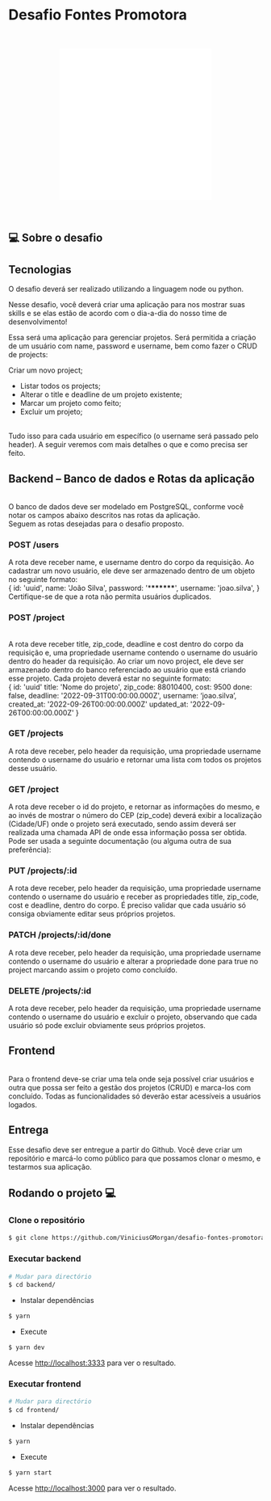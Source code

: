 # Desafio Fontes Promotora

<br>

<p align="center">
<img alt="vmdash" src="./frontend/src/assets/images/logo-fontes.svg" width="300" align="center"/>
</p>

<br>

## :computer: Sobre o desafio

## Tecnologias

O desafio deverá ser realizado utilizando a linguagem node ou python.
<br>

Nesse desafio, você deverá criar uma aplicação para nos mostrar suas skills e se elas estão de
acordo com o dia-a-dia do nosso time de desenvolvimento!
<br>

Essa será uma aplicação para gerenciar projetos. Será permitida a criação de um usuário com name,
password e username, bem como fazer o CRUD de projects:
<br>

Criar um novo project;

<ul>
  <li> Listar todos os projects;</li>
  <li> Alterar o title e deadline de um projeto existente; </li>
  <li> Marcar um projeto como feito; </li>
  <li> Excluir um projeto; </li>
</ul>

<br>
Tudo isso para cada usuário em específico (o username será passado pelo header). A seguir veremos
com mais detalhes o que e como precisa ser feito.

## Backend – Banco de dados e Rotas da aplicação

<br>
O banco de dados deve ser modelado em PostgreSQL, conforme você notar os campos abaixo
descritos nas rotas da aplicação.
<br>
Seguem as rotas desejadas para o desafio proposto.

### POST /users

A rota deve receber name, e username dentro do corpo da requisição. Ao cadastrar um novo usuário,
ele deve ser armazenado dentro de um objeto no seguinte formato:
<br>
{
id: 'uuid',
name: 'João Silva',
password: '\***\*\*\*\*\*\***',
username: 'joao.silva',
}
<br>
Certifique-se de que a rota não permita usuários duplicados.

### POST /project

<br>
A rota deve receber title, zip_code, deadline e cost dentro do corpo da requisição e, uma propriedade
username contendo o username do usuário dentro do header da requisição. Ao criar um novo
project, ele deve ser armazenado dentro do banco referenciado ao usuário que está criando esse
projeto. Cada projeto deverá estar no seguinte formato:
<br>
{
 id: 'uuid'
 title: 'Nome do projeto',
 zip_code: 88010400,
 cost: 9500
 done: false,
 deadline: '2022-09-31T00:00:00.000Z',
 username: ‘joao.silva’,
 created_at: '2022-09-26T00:00:00.000Z'
 updated_at: '2022-09-26T00:00:00.000Z'
}
<br>

### GET /projects

A rota deve receber, pelo header da requisição, uma propriedade username contendo o username
do usuário e retornar uma lista com todos os projetos desse usuário.

### GET /project

A rota deve receber o id do projeto, e retornar as informações do mesmo, e ao invés de mostrar o
número do CEP (zip_code) deverá exibir a localização (Cidade/UF) onde o projeto será executado,
sendo assim deverá ser realizada uma chamada API de onde essa informação possa ser obtida.
Pode ser usada a seguinte documentação (ou alguma outra de sua preferência):

### PUT /projects/:id

A rota deve receber, pelo header da requisição, uma propriedade username contendo o username
do usuário e receber as propriedades title, zip_code, cost e deadline, dentro do corpo. É preciso validar
que cada usuário só consiga obviamente editar seus próprios projetos.

### PATCH /projects/:id/done

A rota deve receber, pelo header da requisição, uma propriedade username contendo o username
do usuário e alterar a propriedade done para true no project marcando assim o projeto como
concluído.

### DELETE /projects/:id

A rota deve receber, pelo header da requisição, uma propriedade username contendo o username
do usuário e excluir o projeto, observando que cada usuário só pode excluir obviamente seus
próprios projetos.

## Frontend

<br>
Para o frontend deve-se criar uma tela onde seja possível criar usuários e outra que possa ser feito
a gestão dos projetos (CRUD) e marca-los com concluído. Todas as funcionalidades só deverão estar
acessíveis a usuários logados.

## Entrega

Esse desafio deve ser entregue a partir do Github. Você deve criar um repositório e marcá-lo como
público para que possamos clonar o mesmo, e testarmos sua aplicação.

## Rodando o projeto :computer:

### Clone o repositório

```bash
$ git clone https://github.com/ViniciusGMorgan/desafio-fontes-promotora.git
```

### Executar backend

```bash
# Mudar para directório
$ cd backend/
```

- Instalar dependências

```bash
$ yarn
```

- Execute

```bash
$ yarn dev
```

Acesse <http://localhost:3333> para ver o resultado.

### Executar frontend

```bash
# Mudar para directório
$ cd frontend/
```

- Instalar dependências

```bash
$ yarn
```

- Execute

```bash
$ yarn start
```

Acesse <http://localhost:3000> para ver o resultado.
